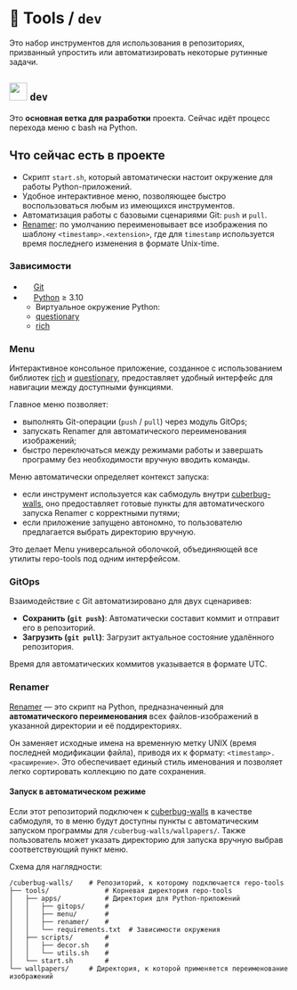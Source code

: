 # 📁 Tools / `dev`

Это набор инструментов для использования в репозиториях, призванный упростить или автоматизировать некоторые рутинные задачи.

## <img src="https://www.svgrepo.com/show/332258/branches.svg" width="32" height="32"> `dev`

Это **основная ветка для разработки** проекта. Сейчас идёт процесс перехода меню с bash на Python.

## Что сейчас есть в проекте

- Скрипт `start.sh`, который автоматически настоит окружение для работы Python-приложений.
- Удобное интерактивное меню, позволяющее быстро воспользоваться любым из имеющихся инструментов.
- Автоматизация работы с базовыми сценариями Git: `push` и `pull`.
- [Renamer](renamer/README.md): по умолчанию переименовывает все изображения по шаблону `<timestamp>.<extension>`, где для `timestamp` используется время последнего изменения в формате Unix-time.

### Зависимости

- <img src="https://www.svgrepo.com/show/303548/git-icon-logo.svg" width="16" height="16"> [Git](https://git-scm.com)
- <img src="https://www.svgrepo.com/show/452091/python.svg" width="16" height="16"> [Python](https://www.python.org) ≥ 3.10
  - Виртуальное окружение Python:
  - [questionary](https://pypi.org/project/questionary/)
  - [rich](https://pypi.org/project/rich/)

### Menu

Интерактивное консольное приложение, созданное с использованием библиотек [rich](https://pypi.org/project/rich/) и [questionary](https://pypi.org/project/questionary/), предоставляет удобный интерфейс для навигации между доступными функциями.

Главное меню позволяет:
- выполнять Git-операции (`push` / `pull`) через модуль GitOps;
- запускать Renamer для автоматического переименования изображений;
- быстро переключаться между режимами работы и завершать программу без необходимости вручную вводить команды.

Меню автоматически определяет контекст запуска:
- если инструмент используется как сабмодуль внутри [cuberbug-walls](https://github.com/cuberbug/cuberbug-walls), оно предоставляет готовые пункты для автоматического запуска Renamer с корректными путями;
- если приложение запущено автономно, то пользователю предлагается выбрать директорию вручную.

Это делает Menu универсальной оболочкой, объединяющей все утилиты repo-tools под одним интерфейсом.

### GitOps

Взаимодействие с Git автоматизировано для двух сценаривев:
- **Сохранить (`git push`)**: Автоматически составит коммит и отправит его в репозиторий.
- **Загрузить (`git pull`)**: Загрузит актуальное состояние удалённого репозитория.

Время для автоматических коммитов указывается в формате UTC.

### Renamer

[Renamer](renamer/README.md) — это скрипт на Python, предназначенный для **автоматического переименования** всех файлов-изображений в указанной директории и её поддиректориях.

Он заменяет исходные имена на временную метку UNIX (время последней модификации файла), приводя их к формату: `<timestamp>.<расширение>`. Это обеспечивает единый стиль именования и позволяет легко сортировать коллекцию по дате сохранения.

#### Запуск в автоматическом режиме

Если этот репозиторий подключен к [cuberbug-walls](https://github.com/cuberbug/cuberbug-walls) в качестве сабмодуля, то в меню будут доступны пункты с автоматическим запуском программы для `/cuberbug-walls/wallpapers/`. Также пользователь может указать директорию для запуска вручную выбрав соответствующий пункт меню.

Схема для наглядности:
```shell
/cuberbug-walls/    # Репозиторий, к которому подключается repo-tools
├── tools/              # Корневая директория repo-tools
│   ├── apps/           # Директория для Python-приложений
│   │   ├── gitops/     #
│   │   ├── menu/       #
│   │   ├── renamer/    #
│   │   └── requirements.txt  # Зависимости окружения
│   ├── scripts/        #
│   │   ├── decor.sh    #
│   │   └── utils.sh    #
│   └── start.sh        #
└── wallpapers/     # Директория, к которой применяется переименование изображений
```
